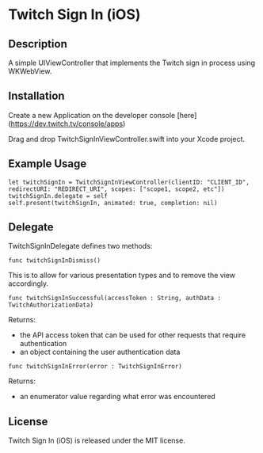 # Twitch Sign In (iOS)

## Description
A simple UIViewController that implements the Twitch sign in process using WKWebView.

## Installation
Create a new Application on the developer console [here] (https://dev.twitch.tv/console/apps)  

Drag and drop TwitchSignInViewController.swift into your Xcode project.

## Example Usage
```
let twitchSignIn = TwitchSignInViewController(clientID: "CLIENT_ID", redirectURI: "REDIRECT_URI", scopes: ["scope1, scope2, etc"])
twitchSignIn.delegate = self
self.present(twitchSignIn, animated: true, completion: nil)
```

## Delegate
TwitchSignInDelegate defines two methods:  

```
func twitchSignInDismiss()
```  
This is to allow for various presentation types and to remove the view accordingly.  

```
func twitchSignInSuccessful(accessToken : String, authData : TwitchAuthorizationData)
```  
Returns:  
- the API access token that can be used for other requests that require authentication  
- an object containing the user authentication data

```
func twitchSignInError(error : TwitchSignInError)
```  
Returns:  
- an enumerator value regarding what error was encountered

## License

Twitch Sign In (iOS) is released under the MIT license.
